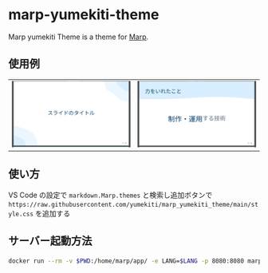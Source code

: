 # marp-yumekiti-theme

Marp yumekiti Theme is a theme for [Marp](https://marp.app/).

## 使用例

|||
|-|-|
| ![](./assets/headline-example.png) | ![](./assets/general-example.png) |


## 使い方

VS Code の設定で `markdown.Marp.themes` と検索し追加ボタンで `https://raw.githubusercontent.com/yumekiti/marp_yumekiti_theme/main/style.css` を追加する

## サーバー起動方法

```bash
docker run --rm -v $PWD:/home/marp/app/ -e LANG=$LANG -p 8080:8080 marpteam/marp-cli ./ --server
```
